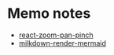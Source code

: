 # Memo notes

- [react-zoom-pan-pinch](./zoom-pan-pinch-pane)
- [milkdown-render-mermaid](./milkdown-render-mermaid)
